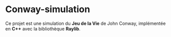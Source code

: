 # Conway-simulation
Ce projet est une simulation du **Jeu de la Vie** de John Conway, implémentée en **C++** avec la bibliothèque **Raylib**.
